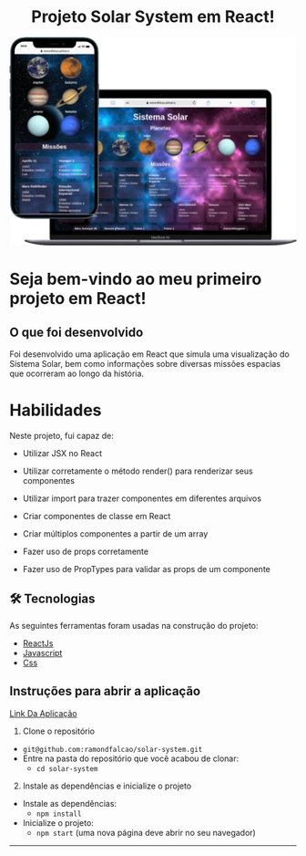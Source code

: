#  <h1 align="center">Projeto Solar System em React!</h1>
![img](solar-system.svg)

# Seja bem-vindo ao meu primeiro projeto em React!

## O que foi desenvolvido

Foi desenvolvido uma aplicação em React que simula uma visualização do Sistema Solar, bem como informações sobre diversas missões espacias que ocorreram ao longo da história.

# Habilidades

Neste projeto, fui capaz de:

- Utilizar JSX no React

- Utilizar corretamente o método render() para renderizar seus componentes

- Utilizar import para trazer componentes em diferentes arquivos
 
- Criar componentes de classe em React

- Criar múltiplos componentes a partir de um array

- Fazer uso de props corretamente

- Fazer uso de PropTypes para validar as props de um componente

## 🛠 Tecnologias

As seguintes ferramentas foram usadas na construção do projeto:

- [ReactJs](https://pt-br.reactjs.org/)
- [Javascript](https://developer.mozilla.org/en-US/docs/Web/JavaScript)
- [Css](https://developer.mozilla.org/en-US/docs/Web/CSS)

## Instruções para abrir a aplicação

[Link Da Aplicação](https://ramondfalcao.github.io/solar-system/)

1. Clone o repositório
  * `git@github.com:ramondfalcao/solar-system.git`
  * Entre na pasta do repositório que você acabou de clonar:
    * `cd solar-system`

2. Instale as dependências e inicialize o projeto
  * Instale as dependências:
    * `npm install`
  * Inicialize o projeto:
    * `npm start` (uma nova página deve abrir no seu navegador)
---
